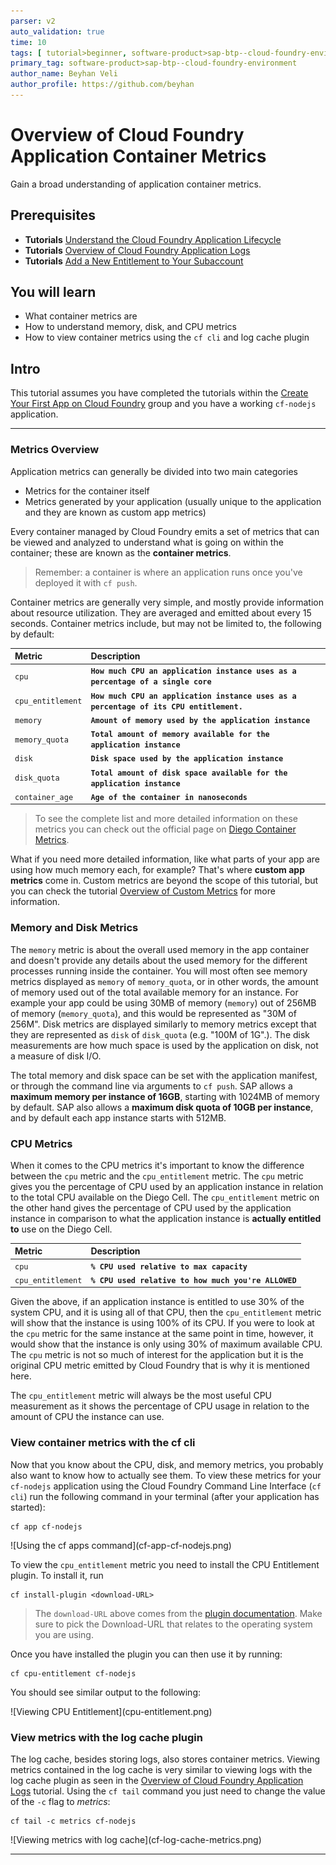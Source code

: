 ```yaml
---
parser: v2
auto_validation: true
time: 10
tags: [ tutorial>beginner, software-product>sap-btp--cloud-foundry-environment]
primary_tag: software-product>sap-btp--cloud-foundry-environment
author_name: Beyhan Veli
author_profile: https://github.com/beyhan
---
```


# Overview of Cloud Foundry Application Container Metrics
<!-- description --> Gain a broad understanding of application container metrics.

## Prerequisites
 - **Tutorials** [Understand the Cloud Foundry Application Lifecycle](cp-cf-understand-application-lifecycle)
 - **Tutorials** [Overview of Cloud Foundry Application Logs](cp-cf-application-logs-overview)
 - **Tutorials** [Add a New Entitlement to Your Subaccount](cp-cf-entitlements-add)


## You will learn
  - What container metrics are
  - How to understand memory, disk, and CPU metrics
  - How to view container metrics using the `cf cli` and log cache plugin

## Intro
This tutorial assumes you have completed the tutorials within the [Create Your First App on Cloud Foundry](group.scp-3-first-app.html) group and you have a working `cf-nodejs` application.

---

### Metrics Overview


Application metrics can generally be divided into two main categories

 - Metrics for the container itself
 - Metrics generated by your application (usually unique to the application and they are known as custom app metrics)


Every container managed by Cloud Foundry emits a set of metrics that can be viewed and analyzed to understand what is going on within the container; these are known as the **container metrics**.

> Remember: a container is where an application runs once you've deployed it with `cf push`.

Container metrics are generally very simple, and mostly provide information about resource utilization. They are averaged and emitted about every 15 seconds. Container metrics include, but may not be limited to, the following by default:

|  Metric    | Description
|  :-------------              | :-------------
|  `cpu`                       | **`How much CPU an application instance uses as a percentage of a single core`**
|  `cpu_entitlement`           | **`How much CPU an application instance uses as a percentage of its CPU entitlement.`**
|  `memory`                    | **`Amount of memory used by the application instance`**
|  `memory_quota`              | **`Total amount of memory available for the application instance`**
|  `disk`                      | **`Disk space used by the application instance`**
|  `disk_quota`                | **`Total amount of disk space available for the application instance`**
|  `container_age`             | **`Age of the container in nanoseconds`**

> To see the complete list and more detailed information on these metrics you can check out the official page on [Diego Container Metrics](https://docs.cloudfoundry.org/loggregator/container-metrics.html#container-metrics).

What if you need more detailed information, like what parts of your app are using how much memory each, for example? That's where **custom app metrics** come in. Custom metrics are beyond the scope of this tutorial, but you can check the tutorial [Overview of Custom Metrics](cp-cf-custom-metrics) for more information.


### Memory and Disk Metrics


 The `memory` metric is about the overall used memory in the app container and doesn't provide any details about the used memory for the different processes running inside the container. You will most often see memory metrics displayed as `memory` of `memory_quota`, or in other words, the amount of memory used out of the total available memory for an instance. For example your app could be using 30MB of memory (`memory`) out of 256MB of memory (`memory_quota`), and this would be represented as "30M of 256M". Disk metrics are displayed similarly to memory metrics except that they are represented as `disk` of `disk_quota` (e.g. "100M of 1G".). The disk measurements are how much space is used by the application on disk, not a measure of disk I/O.

The total memory and disk space can be set with the application manifest, or through the command line via arguments to `cf push`. SAP allows a **maximum memory per instance of 16GB**, starting with 1024MB of memory by default. SAP also allows a **maximum disk quota of 10GB per instance**, and by default each app instance starts with 512MB.


### CPU Metrics


When it comes to the CPU metrics it's important to know the difference between the `cpu` metric and the `cpu_entitlement` metric. The `cpu` metric gives you the percentage of CPU used by an application instance in relation to the total CPU available on the Diego Cell. The `cpu_entitlement` metric on the other hand gives the percentage of CPU used by the application instance in comparison to what the application instance is **actually entitled to** use on the Diego Cell.

|  Metric    | Description
|  :-------------              | :-------------
|  `cpu`                  | **`% CPU used relative to max capacity`**
|  `cpu_entitlement`      | **`% CPU used relative to how much you're ALLOWED`**

Given the above, if an application instance is entitled to use 30% of the system CPU, and it is using all of that CPU, then the `cpu_entitlement` metric will show that the instance is using 100% of its CPU. If you were to look at the `cpu` metric for the same instance at the same point in time, however, it would show that the instance is only using 30% of maximum available CPU. The `cpu` metric is not so much of interest for the application but it is the original CPU metric emitted by Cloud Foundry that is why it is mentioned here.

The `cpu_entitlement` metric will always be the most useful CPU measurement as it shows the percentage of CPU usage in relation to the amount of CPU the instance can use.



### View container metrics with the cf cli


Now that you know about the CPU, disk, and memory metrics, you probably also want to know how to actually see them. To view these metrics for your `cf-nodejs` application using the Cloud Foundry Command Line Interface (`cf cli`) run the following command in your terminal (after your application has started):

```
cf app cf-nodejs
```

<!-- border -->![Using the cf apps command](cf-app-cf-nodejs.png)

To view the `cpu_entitlement` metric you need to install the CPU Entitlement plugin. To install it, run

```
cf install-plugin <download-URL>
```
> The `download-URL` above comes from the [plugin documentation](https://github.com/cloudfoundry/cpu-entitlement-plugin/blob/master/README.md). Make sure to pick the Download-URL that relates to the operating system you are using.

Once you have installed the plugin you can then use it by running:

```
cf cpu-entitlement cf-nodejs
```

You should see similar output to the following:

<!-- border -->![Viewing CPU Entitlement](cpu-entitlement.png)


### View metrics with the log cache plugin


The log cache, besides storing logs, also stores container metrics. Viewing metrics contained in the log cache is very similar to viewing logs with the log cache plugin as seen in the [Overview of Cloud Foundry Application Logs](cp-cf-application-logs-overview) tutorial. Using the `cf tail` command you just need to change the value of the `-c` flag to _metrics_:

```
cf tail -c metrics cf-nodejs
```

<!-- border -->![Viewing metrics with log cache](cf-log-cache-metrics.png)


---
